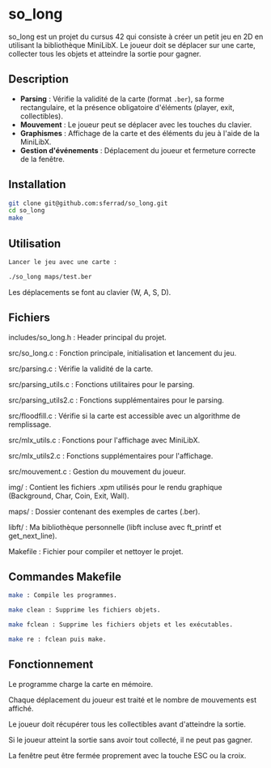 # so_long

so_long est un projet du cursus 42 qui consiste à créer un petit jeu en 2D en utilisant la bibliothèque MiniLibX. Le joueur doit se déplacer sur une carte, collecter tous les objets et atteindre la sortie pour gagner.

## Description

- **Parsing** : Vérifie la validité de la carte (format `.ber`), sa forme rectangulaire, et la présence obligatoire d'éléments (player, exit, collectibles).
- **Mouvement** : Le joueur peut se déplacer avec les touches du clavier.
- **Graphismes** : Affichage de la carte et des éléments du jeu à l'aide de la MiniLibX.
- **Gestion d'événements** : Déplacement du joueur et fermeture correcte de la fenêtre.

## Installation

```bash
git clone git@github.com:sferrad/so_long.git
cd so_long
make
```
## Utilisation
```bash
Lancer le jeu avec une carte :

./so_long maps/test.ber
```
Les déplacements se font au clavier (W, A, S, D).

## Fichiers

includes/so_long.h : Header principal du projet.

src/so_long.c : Fonction principale, initialisation et lancement du jeu.

src/parsing.c : Vérifie la validité de la carte.

src/parsing_utils.c : Fonctions utilitaires pour le parsing.

src/parsing_utils2.c : Fonctions supplémentaires pour le parsing.

src/floodfill.c : Vérifie si la carte est accessible avec un algorithme de remplissage.

src/mlx_utils.c : Fonctions pour l'affichage avec MiniLibX.

src/mlx_utils2.c : Fonctions supplémentaires pour l'affichage.

src/mouvement.c : Gestion du mouvement du joueur.

img/ : Contient les fichiers .xpm utilisés pour le rendu graphique (Background, Char, Coin, Exit, Wall).

maps/ : Dossier contenant des exemples de cartes (.ber).

libft/ : Ma bibliothèque personnelle (libft incluse avec ft_printf et get_next_line).

Makefile : Fichier pour compiler et nettoyer le projet.

## Commandes Makefile
```bash
make : Compile les programmes.

make clean : Supprime les fichiers objets.

make fclean : Supprime les fichiers objets et les exécutables.

make re : fclean puis make.
```
## Fonctionnement

Le programme charge la carte en mémoire.

Chaque déplacement du joueur est traité et le nombre de mouvements est affiché.

Le joueur doit récupérer tous les collectibles avant d'atteindre la sortie.

Si le joueur atteint la sortie sans avoir tout collecté, il ne peut pas gagner.

La fenêtre peut être fermée proprement avec la touche ESC ou la croix.
